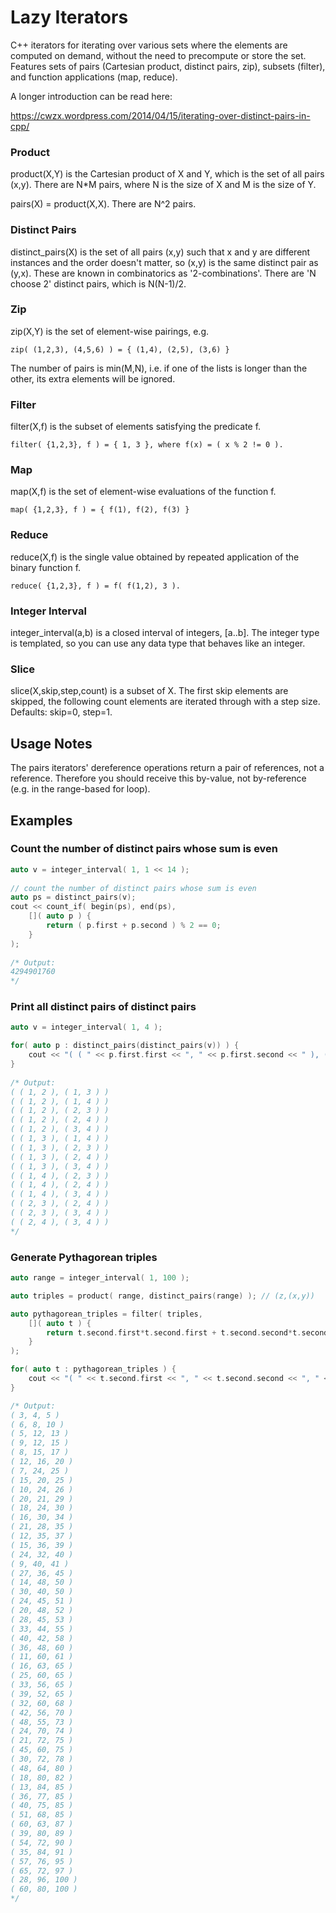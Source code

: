 Lazy Iterators
==============

C++ iterators for iterating over various sets where the elements are computed on demand, without the need to precompute or store the set. Features sets of pairs (Cartesian product, distinct pairs, zip), subsets (filter), and function applications (map, reduce).

A longer introduction can be read here:

https://cwzx.wordpress.com/2014/04/15/iterating-over-distinct-pairs-in-cpp/

### Product

product(X,Y) is the Cartesian product of X and Y, which is the set of all pairs (x,y). There are N*M pairs, where N is the size of X and M is the size of Y.

pairs(X) = product(X,X). There are N^2 pairs.

### Distinct Pairs

distinct_pairs(X) is the set of all pairs (x,y) such that x and y are different instances and the order doesn't matter, so (x,y) is the same distinct pair as (y,x). These are known in combinatorics as '2-combinations'. There are 'N choose 2' distinct pairs, which is N(N-1)/2.

### Zip

zip(X,Y) is the set of element-wise pairings, e.g.

    zip( (1,2,3), (4,5,6) ) = { (1,4), (2,5), (3,6) }

The number of pairs is min(M,N), i.e. if one of the lists is longer than the other, its extra elements will be ignored.

### Filter

filter(X,f) is the subset of elements satisfying the predicate f.

    filter( {1,2,3}, f ) = { 1, 3 }, where f(x) = ( x % 2 != 0 ).

### Map

map(X,f) is the set of element-wise evaluations of the function f.

    map( {1,2,3}, f ) = { f(1), f(2), f(3) }

### Reduce

reduce(X,f) is the single value obtained by repeated application of the binary function f.

    reduce( {1,2,3}, f ) = f( f(1,2), 3 ).

### Integer Interval

integer_interval(a,b) is a closed interval of integers, [a..b]. The integer type is templated, so you can use any data type that behaves like an integer.

### Slice

slice(X,skip,step,count) is a subset of X. The first skip elements are skipped, the following count elements are iterated through with a step size. Defaults: skip=0, step=1.


Usage Notes
-----------

The pairs iterators' dereference operations return a pair of references, not a reference. Therefore you should receive this by-value, not by-reference (e.g. in the range-based for loop).

Examples
--------

### Count the number of distinct pairs whose sum is even

```cpp
auto v = integer_interval( 1, 1 << 14 );
 
// count the number of distinct pairs whose sum is even
auto ps = distinct_pairs(v);
cout << count_if( begin(ps), end(ps),
    []( auto p ) {
        return ( p.first + p.second ) % 2 == 0;
    }
);
 
/* Output:
4294901760
*/
```

### Print all distinct pairs of distinct pairs

```cpp
auto v = integer_interval( 1, 4 );

for( auto p : distinct_pairs(distinct_pairs(v)) ) {
    cout << "( ( " << p.first.first << ", " << p.first.second << " ), ( " << p.second.first << ", " << p.second.second << " ) )" << endl;
}
 
/* Output:
( ( 1, 2 ), ( 1, 3 ) )
( ( 1, 2 ), ( 1, 4 ) )
( ( 1, 2 ), ( 2, 3 ) )
( ( 1, 2 ), ( 2, 4 ) )
( ( 1, 2 ), ( 3, 4 ) )
( ( 1, 3 ), ( 1, 4 ) )
( ( 1, 3 ), ( 2, 3 ) )
( ( 1, 3 ), ( 2, 4 ) )
( ( 1, 3 ), ( 3, 4 ) )
( ( 1, 4 ), ( 2, 3 ) )
( ( 1, 4 ), ( 2, 4 ) )
( ( 1, 4 ), ( 3, 4 ) )
( ( 2, 3 ), ( 2, 4 ) )
( ( 2, 3 ), ( 3, 4 ) )
( ( 2, 4 ), ( 3, 4 ) )
*/
```

### Generate Pythagorean triples

```cpp
auto range = integer_interval( 1, 100 );

auto triples = product( range, distinct_pairs(range) ); // (z,(x,y))

auto pythagorean_triples = filter( triples,
	[]( auto t ) {
		return t.second.first*t.second.first + t.second.second*t.second.second == t.first*t.first;
	}
);

for( auto t : pythagorean_triples ) {
	cout << "( " << t.second.first << ", " << t.second.second << ", " << t.first << " )" << endl;
}

/* Output:
( 3, 4, 5 )
( 6, 8, 10 )
( 5, 12, 13 )
( 9, 12, 15 )
( 8, 15, 17 )
( 12, 16, 20 )
( 7, 24, 25 )
( 15, 20, 25 )
( 10, 24, 26 )
( 20, 21, 29 )
( 18, 24, 30 )
( 16, 30, 34 )
( 21, 28, 35 )
( 12, 35, 37 )
( 15, 36, 39 )
( 24, 32, 40 )
( 9, 40, 41 )
( 27, 36, 45 )
( 14, 48, 50 )
( 30, 40, 50 )
( 24, 45, 51 )
( 20, 48, 52 )
( 28, 45, 53 )
( 33, 44, 55 )
( 40, 42, 58 )
( 36, 48, 60 )
( 11, 60, 61 )
( 16, 63, 65 )
( 25, 60, 65 )
( 33, 56, 65 )
( 39, 52, 65 )
( 32, 60, 68 )
( 42, 56, 70 )
( 48, 55, 73 )
( 24, 70, 74 )
( 21, 72, 75 )
( 45, 60, 75 )
( 30, 72, 78 )
( 48, 64, 80 )
( 18, 80, 82 )
( 13, 84, 85 )
( 36, 77, 85 )
( 40, 75, 85 )
( 51, 68, 85 )
( 60, 63, 87 )
( 39, 80, 89 )
( 54, 72, 90 )
( 35, 84, 91 )
( 57, 76, 95 )
( 65, 72, 97 )
( 28, 96, 100 )
( 60, 80, 100 )
*/
```





